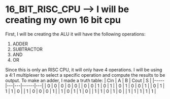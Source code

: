 # 16_BIT_RISC_CPU --> I will be creating my own 16 bit cpu


First, I will be creating the ALU it will have the following operations:
1. ADDER
2. SUBTRACTOR
3. AND
4. OR

Since this is only an RISC CPU, it will only have 4 operations. I will be using a 4:1 multiplexer to select a specific operation and compute the results to be output. To make an adder, I made a truth table:
| Cin | A | B | Cout | S |
|-----|---|---|------|---|
|  0  | 0 | 0 |   0  | 0 |
|  0  | 0 | 1 |   0  | 1 |
|  0  | 1 | 0 |   0  | 1 |
|  0  | 1 | 1 |   1  | 0 |
|  1  | 0 | 0 |   0  | 1 |
|  1  | 0 | 1 |   1  | 0 |
|  1  | 1 | 0 |   1  | 0 |
|  1  | 1 | 1 |   1  | 1 |
